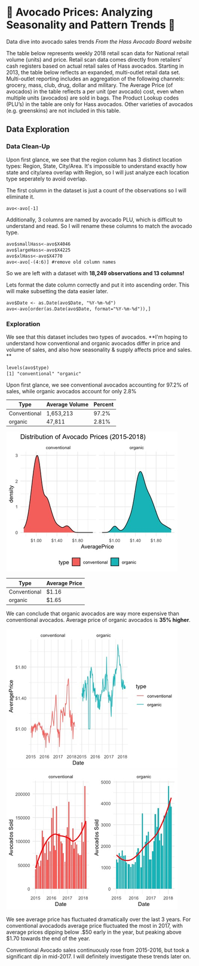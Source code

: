 # :avocado: Avocado Prices: Analyzing Seasonality and Pattern Trends :avocado:
Data dive into avocado sales trends
*From the Hass Avocado Board website*

The table below represents weekly 2018 retail scan data for National retail volume (units) and price. Retail scan data comes directly from retailers’ cash registers based on actual retail sales of Hass avocados. Starting in 2013, the table below reflects an expanded, multi-outlet retail data set. Multi-outlet reporting includes an aggregation of the following channels: grocery, mass, club, drug, dollar and military. The Average Price (of avocados) in the table reflects a per unit (per avocado) cost, even when multiple units (avocados) are sold in bags. The Product Lookup codes (PLU’s) in the table are only for Hass avocados. Other varieties of avocados (e.g. greenskins) are not included in this table.

## Data Exploration 
### Data Clean-Up 
Upon first glance, we see that the region column has 3 distinct location types: Region, State, City/Area. 
It's impossible to understand exactly how state and city/area overlap with Region, so I will just analyze each location type seperately to avoid overlap.

The first column in the dataset is just a count of the observations so I will eliminate it.
```
avo<-avo[-1]
```

Additionally, 3 columns are named by avocado PLU, which is difficult to understand and read. So I will rename these columns to match the avocado type.  
```
avo$smallHass<-avo$X4046
avo$largeHass<-avo$X4225
avo$xlHass<-avo$X4770
avo<-avo[-(4:6)] #remove old column names
```
So we are left with a dataset with **18,249 observations and 13 columns!**

Lets format the date column correctly and put it into ascending order. This will make subsetting the data easier later.

```
avo$Date <- as.Date(avo$Date, "%Y-%m-%d")
avo<-avo[order(as.Date(avo$Date, format="%Y-%m-%d")),]
```
### Exploration
We see that this dataset includes two types of avocados. 
**I'm hoping to understand how conventional and organic avocados differ in price and volume of sales, and also how seasonality & supply affects price and sales. **
```
levels(avo$type)
[1] "conventional" "organic"  
```

Upon first glance, we see conventional avocados accounting for 97.2% of sales, while organic avocados account for only 2.8%

| Type         | Average Volume | Percent       |     
|--------------|----------------|---------------|
| Conventional | 1,653,213      | 97.2%         |  
| organic      | 47,811         | 2.81%         |  
                                           
![](images/distribution.jpeg)


| Type         | Average Price  | 
|--------------|----------------|
| Conventional | $1.16          | 
| organic      | $1.65          | 

We can conclude that organic avocados are way more expensive than conventional avocados. Average price of organic avocados is **35% higher**.




![](images/time_series1.jpeg) ![](images/barplot_.jpeg)

We see average price has fluctuated dramatically over the last 3 years. For conventional avocadods average price fluctuated the most in 2017, with average prices dipping below .$50 early in the year, but peaking above $1.70 towards the end of the year. 

Conventional Avocado sales continuously rose from 2015-2016, but took a significant dip in mid-2017.
I will definitely investigate these trends later on.

